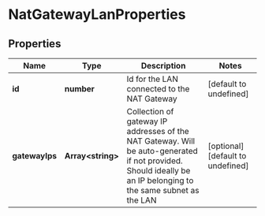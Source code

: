 # NatGatewayLanProperties

## Properties
| Name | Type | Description | Notes |
| ------------ | ------------- | ------------- | ------------- |
| **id** | **number** | Id for the LAN connected to the NAT Gateway | [default to undefined] |
| **gatewayIps** | **Array&lt;string&gt;** | Collection of gateway IP addresses of the NAT Gateway. Will be auto-generated if not provided. Should ideally be an IP belonging to the same subnet as the LAN | [optional] [default to undefined] |


